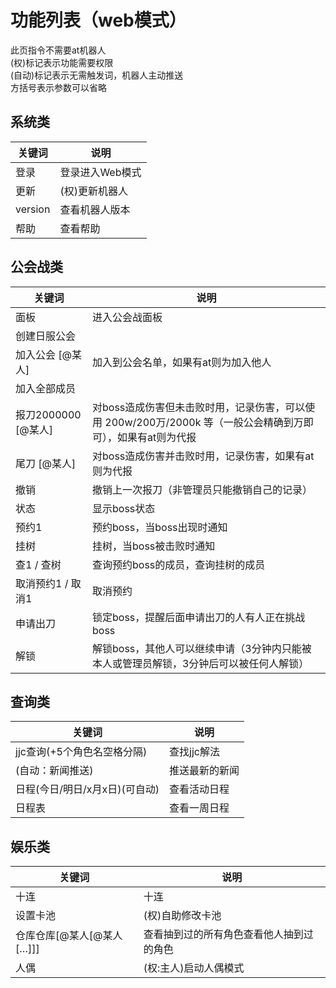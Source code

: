 # 功能列表（web模式）

此页指令不需要at机器人  
(权)标记表示功能需要权限  
(自动)标记表示无需触发词，机器人主动推送  
方括号表示参数可以省略  

## 系统类

|关键词|说明|
|--- |--- |
|登录|登录进入Web模式|
|更新|(权)更新机器人|
|version|查看机器人版本|
|帮助|查看帮助|

## 公会战类

|关键词|说明|
|--- |--- |
|面板|进入公会战面板|
|创建日服公会||
|加入公会 [@某人]|加入到公会名单，如果有at则为加入他人|
|加入全部成员||
|报刀2000000 [@某人]|对boss造成伤害但未击败时用，记录伤害，可以使用 200w/200万/2000k 等（一般公会精确到万即可），如果有at则为代报|
|尾刀 [@某人]|对boss造成伤害并击败时用，记录伤害，如果有at则为代报|
|撤销|撤销上一次报刀（非管理员只能撤销自己的记录）|
|状态|显示boss状态|
|预约1|预约boss，当boss出现时通知|
|挂树|挂树，当boss被击败时通知|
|查1 / 查树|查询预约boss的成员，查询挂树的成员|
|取消预约1 / 取消1|取消预约|
|申请出刀|锁定boss，提醒后面申请出刀的人有人正在挑战boss|
|解锁|解锁boss，其他人可以继续申请（3分钟内只能被本人或管理员解锁，3分钟后可以被任何人解锁）|

## 查询类

|关键词|说明|
|--- |--- |
|jjc查询(+5个角色名空格分隔)|查找jjc解法|
|(自动：新闻推送)|推送最新的新闻|
|日程(今日/明日/x月x日)(可自动)|查看活动日程|
|日程表|查看一周日程|

## 娱乐类

|关键词|说明|
|--- |--- |
|十连|十连|
|设置卡池|(权)自助修改卡池|
|仓库仓库[@某人[@某人[…]]]|查看抽到过的所有角色查看他人抽到过的角色|
|人偶|(权:主人)启动人偶模式|
